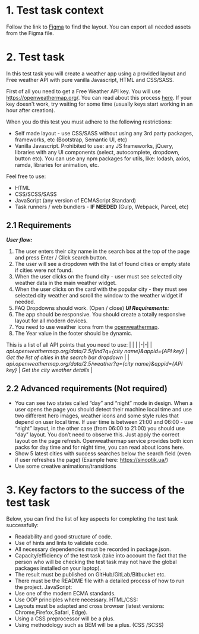# 1. Test task context
Follow the link to [Figma](https://www.figma.com/file/MV15v0asVZlLyYCJvoXXth/SK-Internship-Weather-App?node-id=0%3A1) to find the layout. You can export all needed assets from the Figma file. 

# 2. Test task
In this test task you will create a weather app using a provided layout and Free weather API with pure vanilla Javascript, HTML and CSS/SASS.

First of all you need to get a Free Weather API key. You will use https://openweathermap.org/. You can read about this process [here](https://openweathermap.org/appid). If your key doesn't work, try waiting for some time (usually keys start working in an hour after creation).

When you do this test you must adhere to the following restrictions:
* Self made layout - use CSS/SASS without using any 3rd party packages, frameworks, etc (Bootstrap, Semantic UI, etc)
* Vanilla Javascript. Prohibited to use: any JS frameworks, jQuery, libraries with any UI components (select, autocomplete, dropdown, button etc). You can use any npm packages for utils, like: lodash, axios, ramda, libraries for animation, etc.

Feel free to use:
* HTML
* CSS/SCSS/SASS
* JavaScript (any version of ECMAScript Standard)
* Task runners / web bundlers - **IF NEEDED** (Gulp, Webpack, Parcel, etc)


## 2.1 Requirements
_**User flow:**_
1. The user enters their city name in the search box at the top of the page and press Enter / Click search button.
1. The user will see a dropdown with the list of found cities or empty state if cities were not found.
1. When the user clicks on the found city - user must see selected city weather data in the main weather widget.
1. When the user clicks on the card with the popular city - they must see selected city weather and scroll the window to the weather widget if needed.
1. FAQ Dropdowns should work. (Open / close)
_**UI Requirements:**_
2. The app should be responsive. You should create a totally responsive layout for all modern devices.
2. You need to use weather icons from the [openweathermap](https://openweathermap.org/).
2. The Year value in the footer should be dynamic.

This is a list of all API points that you need to use: 
| | |
|-|-|
| _api.openweathermap.org/data/2.5/find?q={city name}&appid={API key}_ | _Get the list of cities in the search bar dropdown_ |
| _api.openweathermap.org/data/2.5/weather?q={city name}&appid={API key}_ | _Get the city weather details_ |


## 2.2 Advanced requirements (Not required)
* You can see two states called “day” and “night” mode in design. When a user opens the page you should detect their machine local time and use two different hero images, weather icons and some style rules that depend on user local time. If user time is between 21:00 and 06:00 - use “night” layout, in the other case (from 06:00 to 21:00) you should use “day” layout. You don’t need to observe this. Just apply the correct layout on the page refresh. Openweathermap service provides both icon packs for day time and for night time, you can read about icons here.
* Show 5 latest cities with success searches below the search field (even if user refreshes the page) (Example here: https://sinoptik.ua/) 
* Use some creative animations/transitions

# 3. Key factors to the success of the test task
Below, you can find the list of key aspects for completing the test task successfully:
* Readability and good structure of code.
* Use of hints and lints to validate code.
* All necessary dependencies must be recorded in package.json.
* Capacity/efficiency of the test task (take into account the fact that the person who will be checking the test task may not have the global packages installed on your laptop).
* The result must be published on GitHub/GitLab/Bitbucket etc.
* There must be the README file with a detailed process of how to run the project. 
JavaScript:
* Use one of the modern ECMA standards.
* Use OOP principles where necessary.
HTML/CSS:
* Layouts must be adapted and cross browser (latest versions: Chrome,Firefox,Safari, Edge).
* Using a CSS preprocessor will be a plus.
* Using methodology such as BEM will be a plus. (CSS /SCSS)
